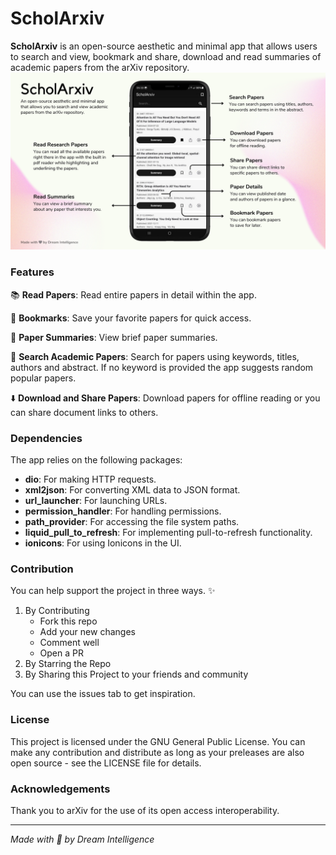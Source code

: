 # ScholArxiv

**ScholArxiv** is an open-source aesthetic and minimal app that allows users to search and view, bookmark and share, download and read summaries of academic papers from the arXiv repository.
![](assets/screenshots/ScholArxiv.png)

### Features

📚 **Read Papers**: Read entire papers in detail within the app.

🔖 **Bookmarks**: Save your favorite papers for quick access.

📝 **Paper Summaries**: View brief paper summaries.

🔎 **Search Academic Papers**: Search for papers using keywords, titles, authors and abstract. If no keyword is provided the app suggests random popular papers.

⬇️ **Download and Share Papers**: Download papers for offline reading or you can share document links to others.

### Dependencies

The app relies on the following packages:

-   **dio**: For making HTTP requests.
-   **xml2json**: For converting XML data to JSON format.
-   **url_launcher**: For launching URLs.
-   **permission_handler**: For handling permissions.
-   **path_provider**: For accessing the file system paths.
-   **liquid_pull_to_refresh**: For implementing pull-to-refresh functionality.
-   **ionicons**: For using Ionicons in the UI.

### Contribution

You can help support the project in three ways. ✨

1. By Contributing
    - Fork this repo
    - Add your new changes
    - Comment well
    - Open a PR
1. By Starring the Repo
1. By Sharing this Project to your friends and community

You can use the issues tab to get inspiration.

### License

This project is licensed under the GNU General Public License. You can make any contribution and distribute as long as your preleases are also open source - see the LICENSE file for details.

### Acknowledgements

Thank you to arXiv for the use of its open access interoperability.

---

_Made with 🤍 by Dream Intelligence_
